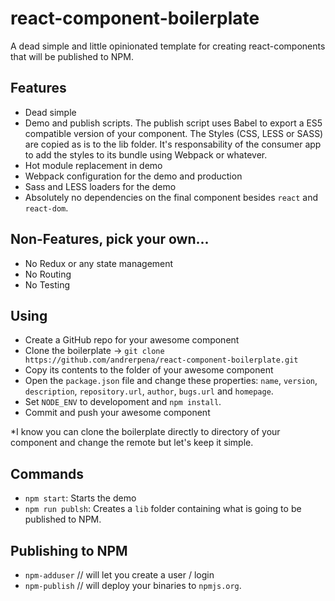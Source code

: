 # react-component-boilerplate

A dead simple and little opinionated template for creating react-components that will be published to NPM.

## Features

 - Dead simple
 - Demo and publish scripts. The publish script uses Babel to export a ES5 compatible version of your component. 
 The Styles (CSS, LESS or SASS) are copied as is to the lib folder. It's responsability of the consumer app to add the styles to its bundle using Webpack or whatever.
 - Hot module replacement in demo
 - Webpack configuration for the demo and production
 - Sass and LESS loaders for the demo
 - Absolutely no dependencies on the final component besides `react` and `react-dom`.

## Non-Features, pick your own...

 - No Redux or any state management
 - No Routing
 - No Testing
 
 ## Using

  - Create a GitHub repo for your awesome component
  - Clone the boilerplate -> `git clone https://github.com/andrerpena/react-component-boilerplate.git `
  - Copy its contents to the folder of your awesome component
  - Open the `package.json` file and change these properties: `name`, `version`, `description`, `repository.url`, `author`, `bugs.url` and `homepage`.
  - Set `NODE_ENV` to developoment and `npm install`.
  - Commit and push your awesome component

*I know you can clone the boilerplate directly to directory of your component and change the remote but let's keep it simple.

## Commands

 - `npm start`: Starts the demo
 - `npm run publsh`: Creates a `lib` folder containing what is going to be published to NPM.

 ## Publishing to NPM

  - `npm-adduser` // will let you create a user / login
  - `npm-publish` // will deploy your binaries to `npmjs.org`.
